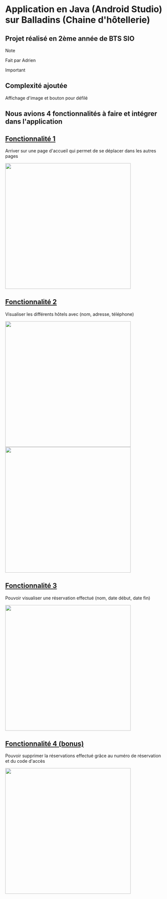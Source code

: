 # Application en Java (Android Studio) sur Balladins (Chaine d'hôtellerie)
## Projet réalisé en 2ème année de BTS SIO
>[!NOTE]
> Fait par Adrien

>[!IMPORTANT]
> ## Complexité ajoutée
> Affichage d'image et bouton pour défilé

## Nous avions 4 fonctionnalités à faire et intégrer dans l'application
## **<ins>Fonctionnalité 1</ins>**
Arriver sur une page d'accueil qui permet de se déplacer dans les autres pages

<img src="https://github.com/ItsKiruaPC/Balladins-App-Android/assets/77117153/15fbfc1e-691f-4f3b-bd27-def57cb492e5" width="400"/>

## **<ins>Fonctionnalité 2</ins>**
Visualiser les différents hôtels avec (nom, adresse, téléphone)

<img src="https://github.com/ItsKiruaPC/Balladins-App-Android/assets/77117153/15fbfc1e-691f-4f3b-bd27-def57cb492e5" width="400"/>
<img src="https://github.com/ItsKiruaPC/Balladins-App-Android/assets/77117153/4bc6e7cb-96db-4e97-9bd0-1e1824a4b708" width="400"/>


## **<ins>Fonctionnalité 3</ins>**
Pouvoir visualiser une réservation effectué (nom, date début, date fin)

<img src="https://github.com/ItsKiruaPC/Balladins-App-Android/assets/77117153/b5e3e3e6-3336-4dec-9aff-d0bd8af2b53a" width="400"/>


## **<ins>Fonctionnalité 4 (bonus)</ins>**
Pouvoir supprimer la réservations effectué grâce au numéro de réservation et du code d'accès

<img src="https://github.com/ItsKiruaPC/Balladins-App-Android/assets/77117153/a37b5130-6491-4d7a-b3b2-874c62d565ac" width="400"/>


